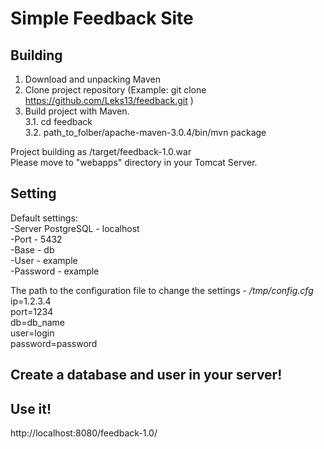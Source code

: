 Simple Feedback Site
========
  
Building  
---------  
1. Download and unpacking Maven  
2. Clone project repository (Example: git clone https://github.com/Leks13/feedback.git
)  
3. Build project with Maven.  
 3.1. cd feedback  
 3.2. path_to_folber/apache-maven-3.0.4/bin/mvn package  
  
Project building as /target/feedback-1.0.war  
Please move to "webapps" directory in your Tomcat Server.  
  
  
Setting  
-------  
Default settings:  
-Server PostgreSQL - localhost  
-Port - 5432  
-Base - db  
-User - example  
-Password - example  

The path to the configuration file to change the settings - */tmp/config.cfg*  
ip=1.2.3.4  
port=1234  
db=db_name  
user=login  
password=password  
  
Create a database and user in your server!
------------------------------------------
  
Use it!  
-------  
http://localhost:8080/feedback-1.0/   

